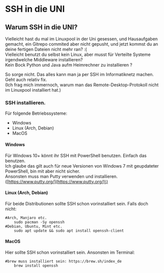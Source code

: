 # SSH in die UNI

## Warum SSH in die UNI? 

Vielleicht hast du mal im Linuxpool in der Uni gesessen, und Hausaufgaben gemacht, ein Gitrepo commited aber nicht gepusht, und jetzt kommst du an deine fertigen Dateien nicht mehr ran? :\(  
Vielleicht benutzt du selbst kein Linux, aber musst für Verteilte Systeme irgendwelche Middleware installieren?    
Kein Bock Python und Java aufm Heimrechner zu installieren ?   
  
So sorge nicht. Das alles kann man ja per SSH im Informatiknetz machen. Geht auch relativ fix.  
\(Ich frag mich immernoch, warum man das Remote-Desktop-Protokoll nicht im Linuxpool installiert hat.\)

### SSH installieren. 

Für folgende Betriebssysteme: 

* Windows
* Linux \(Arch, Debian\)
* MacOS

#### Windows

Für Windows 10+ könnt ihr SSH mit PowerShell benutzen. Einfach das benutzen.  
Ich glaube das gilt auch für neue Versionen von Windows 7 mit geupdateter PowerShell, bin mit aber nicht sicher.  
Ansonsten muss man Putty verwenden und installieren. \([https://www.putty.org/](https://www.putty.org/)\)

#### Linux \(Arch, Debian\)

Für beide Distributionen sollte SSH schon vorinstalliert sein. Falls doch nicht:

```text
#Arch, Manjaro etc.
    sudo pacman -Sy openssh
#Debian, Ubuntu, Mint etc.
    sudo apt update && sudo apt install openssh-client 
```

#### MacOS

Hier sollte SSH schon vorinstalliert sein. Ansonsten im Terminal:

```text
#brew muss installiert sein: https://brew.sh/index_de
    brew install openssh
```



